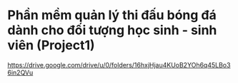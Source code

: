 # Phần mềm quản lý thi đấu bóng đá dành cho đối tượng học sinh - sinh viên (Project1)
https://drive.google.com/drive/u/0/folders/16hxjHjau4KUoB2YOh6q45LBo36in2QVu
